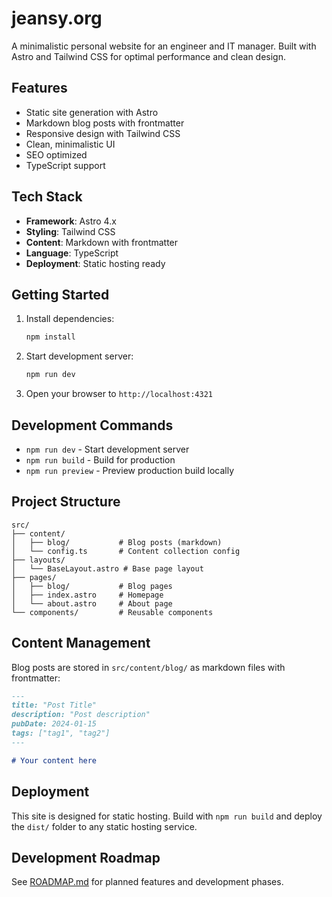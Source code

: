 # jeansy.org

A minimalistic personal website for an engineer and IT manager. Built with Astro and Tailwind CSS for optimal performance and clean design.

## Features

- Static site generation with Astro
- Markdown blog posts with frontmatter
- Responsive design with Tailwind CSS
- Clean, minimalistic UI
- SEO optimized
- TypeScript support

## Tech Stack

- **Framework**: Astro 4.x
- **Styling**: Tailwind CSS
- **Content**: Markdown with frontmatter
- **Language**: TypeScript
- **Deployment**: Static hosting ready

## Getting Started

1. Install dependencies:
   ```bash
   npm install
   ```

2. Start development server:
   ```bash
   npm run dev
   ```

3. Open your browser to `http://localhost:4321`

## Development Commands

- `npm run dev` - Start development server
- `npm run build` - Build for production
- `npm run preview` - Preview production build locally

## Project Structure

```
src/
├── content/
│   ├── blog/           # Blog posts (markdown)
│   └── config.ts       # Content collection config
├── layouts/
│   └── BaseLayout.astro # Base page layout
├── pages/
│   ├── blog/           # Blog pages
│   ├── index.astro     # Homepage
│   └── about.astro     # About page
└── components/         # Reusable components
```

## Content Management

Blog posts are stored in `src/content/blog/` as markdown files with frontmatter:

```markdown
---
title: "Post Title"
description: "Post description"
pubDate: 2024-01-15
tags: ["tag1", "tag2"]
---

# Your content here
```

## Deployment

This site is designed for static hosting. Build with `npm run build` and deploy the `dist/` folder to any static hosting service.

## Development Roadmap

See [ROADMAP.md](./ROADMAP.md) for planned features and development phases.